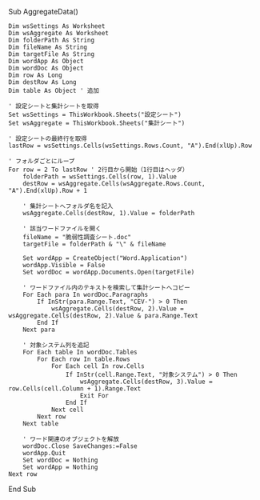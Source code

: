 Sub AggregateData()

    Dim wsSettings As Worksheet
    Dim wsAggregate As Worksheet
    Dim folderPath As String
    Dim fileName As String
    Dim targetFile As String
    Dim wordApp As Object
    Dim wordDoc As Object
    Dim row As Long
    Dim destRow As Long
    Dim table As Object ' 追加
    
    ' 設定シートと集計シートを取得
    Set wsSettings = ThisWorkbook.Sheets("設定シート")
    Set wsAggregate = ThisWorkbook.Sheets("集計シート")
    
    ' 設定シートの最終行を取得
    lastRow = wsSettings.Cells(wsSettings.Rows.Count, "A").End(xlUp).Row
    
    ' フォルダごとにループ
    For row = 2 To lastRow ' 2行目から開始（1行目はヘッダ）
        folderPath = wsSettings.Cells(row, 1).Value
        destRow = wsAggregate.Cells(wsAggregate.Rows.Count, "A").End(xlUp).Row + 1
        
        ' 集計シートへフォルダ名を記入
        wsAggregate.Cells(destRow, 1).Value = folderPath
        
        ' 該当ワードファイルを開く
        fileName = "脆弱性調査シート.doc"
        targetFile = folderPath & "\" & fileName
        
        Set wordApp = CreateObject("Word.Application")
        wordApp.Visible = False
        Set wordDoc = wordApp.Documents.Open(targetFile)
        
        ' ワードファイル内のテキストを検索して集計シートへコピー
        For Each para In wordDoc.Paragraphs
            If InStr(para.Range.Text, "CEV-") > 0 Then
                wsAggregate.Cells(destRow, 2).Value = wsAggregate.Cells(destRow, 2).Value & para.Range.Text
            End If
        Next para
        
        ' 対象システム列を追記
        For Each table In wordDoc.Tables
            For Each row In table.Rows
                For Each cell In row.Cells
                    If InStr(cell.Range.Text, "対象システム") > 0 Then
                        wsAggregate.Cells(destRow, 3).Value = row.Cells(cell.Column + 1).Range.Text
                        Exit For
                    End If
                Next cell
            Next row
        Next table
        
        ' ワード関連のオブジェクトを解放
        wordDoc.Close SaveChanges:=False
        wordApp.Quit
        Set wordDoc = Nothing
        Set wordApp = Nothing
    Next row
End Sub
